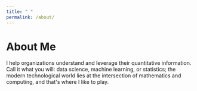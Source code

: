 ```yaml
---
title: " "
permalink: /about/
---
```


# About Me
  
I help organizations understand and leverage their quantitative
information. Call it what you will: data science, machine learning, or
statistics; the modern technological world lies at the intersection of
mathematics and computing, and that's where I like to play.

